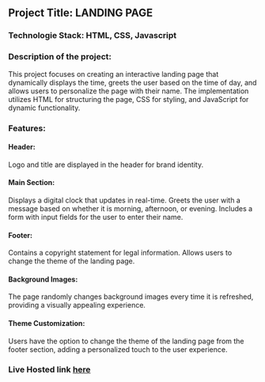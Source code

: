 ## Project Title: LANDING PAGE

### Technologie Stack: HTML, CSS, Javascript

### Description of the project:

This project focuses on creating an interactive landing page that dynamically displays the time, greets the user based on the time of day, and allows users to personalize the page with their name. The implementation utilizes HTML for structuring the page, CSS for styling, and JavaScript for dynamic functionality.

### Features:

#### Header:

Logo and title are displayed in the header for brand identity.

#### Main Section:

Displays a digital clock that updates in real-time.
Greets the user with a message based on whether it is morning, afternoon, or evening.
Includes a form with input fields for the user to enter their name.

#### Footer:

Contains a copyright statement for legal information.
Allows users to change the theme of the landing page.

#### Background Images:

The page randomly changes background images every time it is refreshed, providing a visually appealing experience.

#### Theme Customization:

Users have the option to change the theme of the landing page from the footer section, adding a personalized touch to the user experience.

### Live Hosted link [here](https://praneep-brs.github.io/landing-page/)

